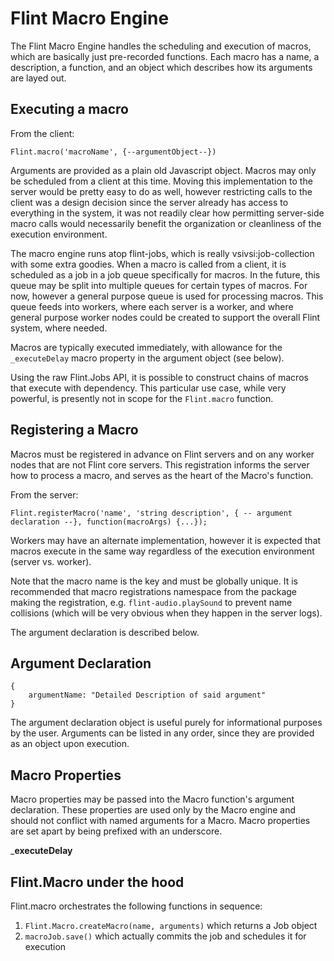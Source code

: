 # Flint Macro Engine

The Flint Macro Engine handles the scheduling and execution of macros, which are basically just
pre-recorded functions. Each macro has a name, a description, a function, and an object which
describes how its arguments are layed out.

## Executing a macro
From the client:

    Flint.macro('macroName', {--argumentObject--})

Arguments are provided as a plain old Javascript object. Macros may only be scheduled from a client
at this time. Moving this implementation to the server would be pretty easy to do as well, however
restricting calls to the client was a design decision since the server already has access to everything
in the system, it was not readily clear how permitting server-side macro calls would necessarily
benefit the organization or cleanliness of the execution environment.

The macro engine runs atop flint-jobs, which is really vsivsi:job-collection with some extra goodies.
When a macro is called from a client, it is scheduled as a job in a job queue specifically for macros.
In the future, this queue may be split into multiple queues for certain types of macros. For now, however
a general purpose queue is used for processing macros. This queue feeds into workers, where each server is a worker,
and where general purpose worker nodes could be created to support the overall Flint system, where needed.

Macros are typically executed immediately, with allowance for the `_executeDelay` macro property 
in the argument object (see below).

Using the raw Flint.Jobs API, it is possible to construct chains of macros that execute with dependency.
This particular use case, while very powerful, is presently not in scope for the `Flint.macro` function.

## Registering a Macro
Macros must be registered in advance on Flint servers and on any worker nodes that are not Flint core servers.
This registration informs the server how to process a macro, and serves as the heart of the Macro's function.

From the server:

    Flint.registerMacro('name', 'string description', { -- argument declaration --}, function(macroArgs) {...});

Workers may have an alternate implementation, however it is expected that macros execute in the same way regardless 
of the execution environment (server vs. worker).

Note that the macro name is the key and must be globally unique. It is recommended that macro
registrations namespace from the package making the registration, e.g. `flint-audio.playSound` to
prevent name collisions (which will be very obvious when they happen in the server logs).

The argument declaration is described below.

## Argument Declaration

```
{
	argumentName: "Detailed Description of said argument"
}
```

The argument declaration object is useful purely for informational purposes by the user.
Arguments can be listed in any order, since they are provided as an object upon execution.

## Macro Properties

Macro properties may be passed into the Macro function's argument declaration. These properties are
used only by the Macro engine and should not conflict with named arguments for a Macro. Macro properties
are set apart by being prefixed with an underscore.

___executeDelay__

## Flint.Macro under the hood

Flint.macro orchestrates the following functions in sequence:
1. `Flint.Macro.createMacro(name, arguments)` which returns a Job object
2. `macroJob.save()` which actually commits the job and schedules it for execution
